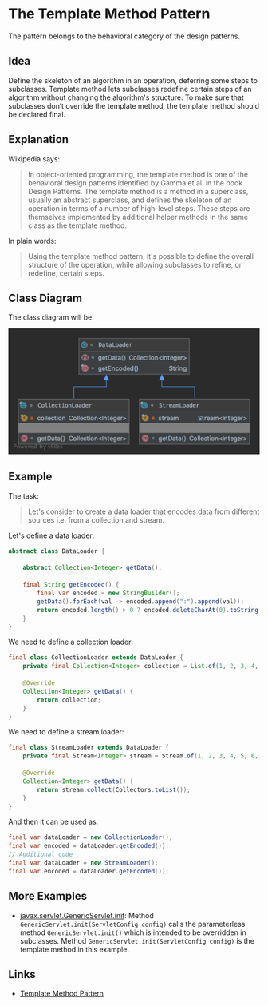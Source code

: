 # The Template Method Pattern

The pattern belongs to the behavioral category of the design patterns.

## Idea 

Define the skeleton of an algorithm in an operation, deferring some steps to subclasses. Template method lets subclasses 
redefine certain steps of an algorithm without changing the algorithm's structure. To make sure that subclasses 
don’t override the template method, the template method should be declared final.

## Explanation

Wikipedia says:

> In object-oriented programming, the template method is one of the behavioral design patterns identified by 
Gamma et al. in the book Design Patterns. The template method is a method in a superclass, usually an abstract superclass, 
and defines the skeleton of an operation in terms of a number of high-level steps. 
These steps are themselves implemented by additional helper methods in the same class as the template method.

In plain words:

> Using the template method pattern, it's possible to define the overall structure of the operation, 
while allowing subclasses to refine, or redefine, certain steps.

## Class Diagram

The class diagram will be:

![alt text](../etc/template-method.png "Template method class diagram")

## Example

The task:

> Let's consider to create a data loader that encodes data from different sources i.e. from a collection and stream. 

Let's define a data loader:

```java
abstract class DataLoader {
    
    abstract Collection<Integer> getData();

    final String getEncoded() {
        final var encoded = new StringBuilder();
        getData().forEach(val -> encoded.append(":").append(val));
        return encoded.length() > 0 ? encoded.deleteCharAt(0).toString() : encoded.toString();
    }
}
```

We need to define a collection loader:

```java
final class CollectionLoader extends DataLoader {
    private final Collection<Integer> collection = List.of(1, 2, 3, 4, 5, 6, 7, 8, 9, 10);

    @Override
    Collection<Integer> getData() {
        return collection;
    }
}
```

We need to define a stream loader:

```java
final class StreamLoader extends DataLoader {
    private final Stream<Integer> stream = Stream.of(1, 2, 3, 4, 5, 6, 7, 8, 9, 10);

    @Override
    Collection<Integer> getData() {
        return stream.collect(Collectors.toList());
    }
}
```

And then it can be used as:

```java
final var dataLoader = new CollectionLoader();
final var encoded = dataLoader.getEncoded());
// Additional code
final var dataLoader = new StreamLoader();
final var encoded = dataLoader.getEncoded());
```

## More Examples

* [javax.servlet.GenericServlet.init](https://jakarta.ee/specifications/servlet/4.0/apidocs/javax/servlet/GenericServlet.html#init--): 
Method `GenericServlet.init(ServletConfig config)` calls the parameterless method `GenericServlet.init()` which is intended to be overridden in subclasses.
Method `GenericServlet.init(ServletConfig config)` is the template method in this example.

## Links

* [Template Method Pattern](https://en.wikipedia.org/wiki/Template_method_pattern)